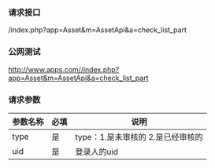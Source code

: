 ### **请求接口**
/index.php?app=Asset&m=AssetApi&a=check_list_part



### **公网测试**
http://www.apps.com//index.php?app=Asset&m=AssetApi&a=check_list_part

### **请求参数**

| 参数名称  |必填|     说明      |
|------|-----|------|
| type| 是 |  type：1.是未审核的 2.是已经审核的  |
| uid| 是 |  登录人的uid  |



